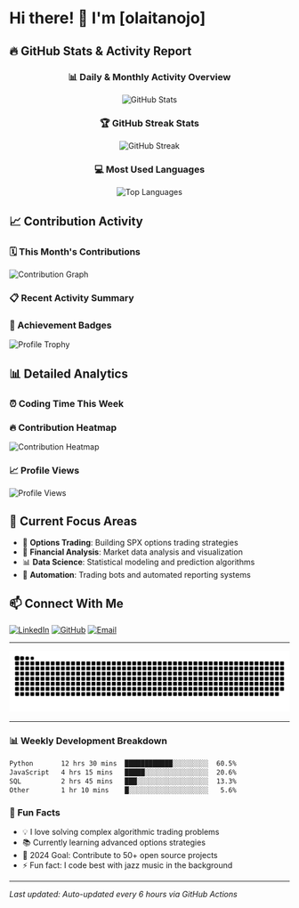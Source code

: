 # Hi there! 👋 I'm [olaitanojo]

## 🔥 GitHub Stats & Activity Report

<!-- GitHub stats cards with automatic updates -->
<div align="center">
  
### 📊 Daily & Monthly Activity Overview
![GitHub Stats](https://github-readme-stats.vercel.app/api?username=olaitanojo&show_icons=true&theme=dark&count_private=true&include_all_commits=true)

### 🏆 GitHub Streak Stats  
![GitHub Streak](https://github-readme-streak-stats.herokuapp.com/?user=olaitanojo&theme=dark)

### 💻 Most Used Languages
![Top Languages](https://github-readme-stats.vercel.app/api/top-langs/?username=olaitanojo&layout=compact&theme=dark&count_private=true)

</div>

## 📈 Contribution Activity

### 🗓️ This Month's Contributions
![Contribution Graph](https://activity-graph.herokuapp.com/graph?username=olaitanojo&theme=react-dark&area=true&hide_border=true)

### 📋 Recent Activity Summary
<!--START_SECTION:activity-->
<!--END_SECTION:activity-->

### 🏅 Achievement Badges
![Profile Trophy](https://github-profile-trophy.vercel.app/?username=olaitanojo&theme=darkhub&column=7&margin-w=15&margin-h=15)

## 📊 Detailed Analytics

### ⏰ Coding Time This Week
<!--START_SECTION:waka-->
<!--END_SECTION:waka-->

### 🔥 Contribution Heatmap
![Contribution Heatmap](https://ghchart.rshah.org/olaitanojo)

### 📈 Profile Views
![Profile Views](https://komarev.com/ghpvc/?username=olaitanojo&color=blueviolet)

## 🎯 Current Focus Areas

- 🚀 **Options Trading**: Building SPX options trading strategies
- 💼 **Financial Analysis**: Market data analysis and visualization
- 📊 **Data Science**: Statistical modeling and prediction algorithms
- 🤖 **Automation**: Trading bots and automated reporting systems

## 📫 Connect With Me

[![LinkedIn](https://img.shields.io/badge/LinkedIn-0077B5?style=for-the-badge&logo=linkedin&logoColor=white)](https://linkedin.com/in/olaitanojo)
[![GitHub](https://img.shields.io/badge/GitHub-100000?style=for-the-badge&logo=github&logoColor=white)](https://github.com/olaitanojo)
[![Email](https://img.shields.io/badge/Email-D14836?style=for-the-badge&logo=gmail&logoColor=white)](mailto:olaitan.ojo@outlook.com)

---

<div align="center">
  <img src="https://raw.githubusercontent.com/platane/snk/output/github-contribution-grid-snake-dark.svg" alt="Snake animation" />
</div>

---

### 📊 Weekly Development Breakdown

```text
Python       12 hrs 30 mins  ████████████░░░░░░░░░  60.5%
JavaScript   4 hrs 15 mins   █████░░░░░░░░░░░░░░░░  20.6%
SQL          2 hrs 45 mins   ███░░░░░░░░░░░░░░░░░░  13.3%
Other        1 hr 10 mins    █░░░░░░░░░░░░░░░░░░░░   5.6%
```

### 🎨 Fun Facts

- 💡 I love solving complex algorithmic trading problems
- 📚 Currently learning advanced options strategies
- 🎯 2024 Goal: Contribute to 50+ open source projects
- ⚡ Fun fact: I code best with jazz music in the background

---

*Last updated: Auto-updated every 6 hours via GitHub Actions*



